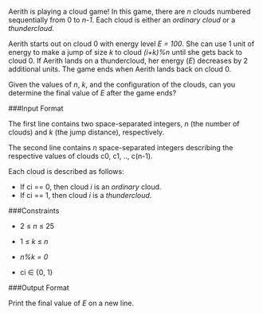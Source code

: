 Aerith is playing a cloud game! In this game, there are *n* clouds numbered sequentially from 0 to *n-1*. Each cloud is either an *ordinary cloud* or a *thundercloud*.

Aerith starts out on cloud 0 with energy level *E = 100*. She can use 1 unit of energy to make a jump of size *k* to cloud *(i+k)%n* until she gets back to cloud 0. If Aerith lands on a thundercloud, her energy (*E*) decreases by 2 additional units. The game ends when Aerith lands back on cloud 0.

Given the values of *n*, *k*, and the configuration of the clouds, can you determine the final value of *E* after the game ends?

###Input Format

The first line contains two space-separated integers, *n* (the number of clouds) and *k* (the jump distance), respectively. 

The second line contains *n* space-separated integers describing the respective values of clouds c0, c1, .., c(n-1). 

Each cloud is described as follows:

* If ci == 0, then cloud *i* is an *ordinary* cloud.
* If ci == 1, then cloud *i* is a *thundercloud*.

###Constraints

* 2 ≤ *n* ≤ 25

* 1 ≤ *k* ≤ *n*

* *n%k = 0*

* ci ∈ {0, 1}

###Output Format

Print the final value of *E* on a new line.

